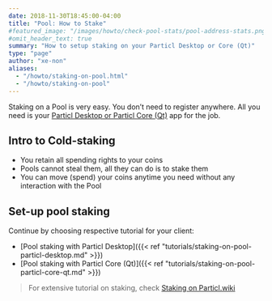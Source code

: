 ```yaml
---
date: 2018-11-30T18:45:00-04:00
title: "Pool: How to Stake"
#featured_image: "/images/howto/check-pool-stats/pool-address-stats.png"
#omit_header_text: true
summary: "How to setup staking on your Particl Desktop or Core (Qt)"
type: "page"
author: "xe-non"
aliases:
  - "/howto/staking-on-pool.html"
  - "/howto/staking-on-pool"
---
```


Staking on a Pool is very easy. You don’t need to register anywhere. All you need is your [Particl Desktop or Particl Core (Qt)](https://particl.io/downloads) app for the job.


## Intro to Cold-staking

- You retain all spending rights to your coins
- Pools cannot steal them, all they can do is to stake them
- You can move (spend) your coins anytime you need without any interaction with the Pool

## Set-up pool staking

Continue by choosing respective tutorial for your client:

- [Pool staking with Particl Desktop]({{< ref "tutorials/staking-on-pool-particl-desktop.md" >}})
- [Pool staking with Particl Core (Qt)]({{< ref "tutorials/staking-on-pool-particl-core-qt.md" >}})

> For extensive tutorial on staking, check [Staking on Particl.wiki](https://particl.wiki/tutorial/staking/cold-staking)